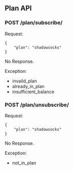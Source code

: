 ## Plan API

### POST /plan/subscribe/

Request:

    {
        "plan": "shadowsocks"
    }

No Response.

Exception:

* invaild_plan
* already_in_plan
* insufficient_balance

### POST /plan/unsubscribe/

Request:

    {
        "plan": "shadowsocks"
    }

No Response.

Exception:

* not_in_plan
